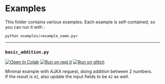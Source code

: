 # Examples

This folder contains various examples. Each example is self-contained, so you can run it with :

```console
python examples/<example_name.py>
```

---

### `basic_addition.py`

[![Open In Colab](https://colab.research.google.com/assets/colab-badge.svg)](https://colab.research.google.com/drive/1AEh7AECBpL_kiXbRQkEK9SRCyKkeseSh?usp=sharing)
[![Run on repl.it](https://repl.it/badge/github/astariul/swole.git)](https://repl.it/@NicolasRemond/basicaddition)
[![Run on glitch](https://img.shields.io/badge/run%20on%20glitch-%20-525252?logo=glitch&logoColor=violet)](https://glitch.com/~swole-basic-addition)


Minimal example with AJAX request, doing addition between 2 numbers.  
If the result is `42`, also update the input fields to be `42` as well.
